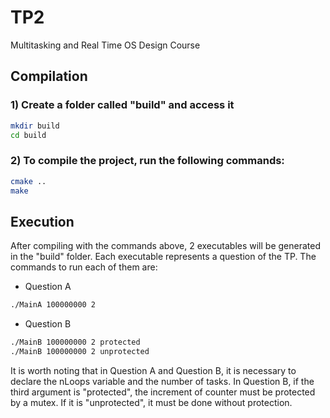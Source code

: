 # TP2
Multitasking and Real Time OS Design Course

##  Compilation

### 1) Create a folder called "build" and access it

```bash
mkdir build
cd build
```

### 2) To compile the project, run the following commands:

```bash
cmake ..
make
```

## Execution

After compiling with the commands above, 2 executables will be generated in the "build" folder. Each executable represents a question of the TP. The commands to run each of them are:

- Question A
```bash
./MainA 100000000 2
```

- Question B
```bash
./MainB 100000000 2 protected
./MainB 100000000 2 unprotected
```

It is worth noting that in Question A and Question B, it is necessary to declare the nLoops variable and the number of tasks. In Question B, if the third argument is "protected", the increment of counter must be protected by a mutex. If it is "unprotected", it must be done without protection.

